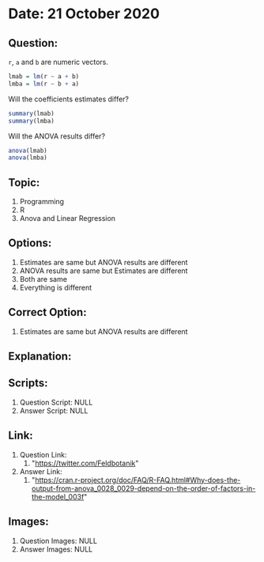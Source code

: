 # Date: 21 October 2020

## Question:
`r`, `a` and `b` are numeric vectors.

```r
lmab = lm(r ~ a + b)
lmba = lm(r ~ b + a)
```

Will the coefficients estimates differ?
```r
summary(lmab)
summary(lmba)
```

Will the ANOVA results differ?
```r
anova(lmab)
anova(lmba)
```

## Topic:
1. Programming
2. R
3. Anova and Linear Regression

## Options:
1. Estimates are same but ANOVA results are different
2. ANOVA results are same but Estimates are different
3. Both are same
4. Everything is different

## Correct Option:
1. Estimates are same but ANOVA results are different

## Explanation:

## Scripts:
1. Question Script: NULL
2. Answer Script: NULL

## Link:
1. Question Link:
   1. "https://twitter.com/Feldbotanik"
2. Answer Link:
   1. "https://cran.r-project.org/doc/FAQ/R-FAQ.html#Why-does-the-output-from-anova_0028_0029-depend-on-the-order-of-factors-in-the-model_003f"

## Images:
1. Question Images: NULL
2. Answer Images: NULL
